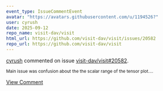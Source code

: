 ```yaml
---
event_type: IssueCommentEvent
avatar: "https://avatars.githubusercontent.com/u/1194526?"
user: cyrush
date: 2025-09-12
repo_name: visit-dav/visit
html_url: https://github.com/visit-dav/visit/issues/20582
repo_url: https://github.com/visit-dav/visit
---
```


<a href='https://github.com/cyrush' target='_blank'>cyrush</a> commented on issue <a href='https://github.com/visit-dav/visit/issues/20582' target='_blank'>visit-dav/visit#20582</a>.

<small>Main issue was confusion about the the scalar range of the tensor plot....</small>

<a href='https://github.com/visit-dav/visit/issues/20582' target='_blank'>View Comment</a>